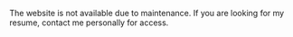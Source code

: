The website is not available due to maintenance.
If you are looking for my resume, contact me personally for access.
